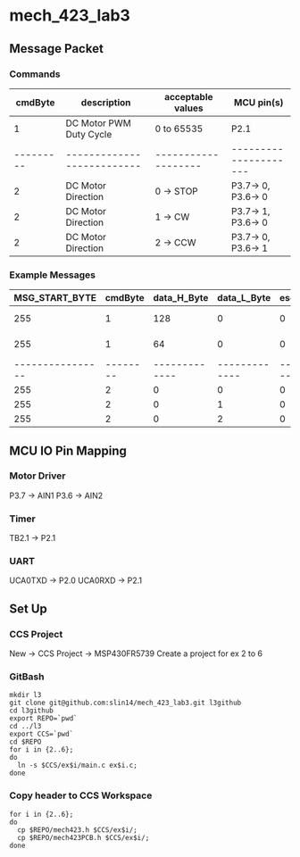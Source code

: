 # mech_423_lab3
## Message Packet
### Commands
| cmdByte | description              | acceptable values | MCU pin(s)          |
|---------|--------------------------|-------------------|---------------------|
|  1      | DC Motor PWM Duty Cycle  | 0 to 65535        | P2.1                |
|---------|--------------------------|-------------------|---------------------|
|  2      | DC Motor Direction       | 0 -> STOP         | P3.7-> 0, P3.6-> 0  |
|  2      | DC Motor Direction       | 1 ->  CW          | P3.7-> 1, P3.6-> 0  |
|  2      | DC Motor Direction       | 2 -> CCW          | P3.7-> 0, P3.6-> 1  |

### Example Messages
 | MSG_START_BYTE | cmdByte| data_H_Byte | data_L_Byte | escByte | data_modified |
 |----------------|--------|-------------|-------------|---------|---------------|
 | 255            | 1      | 128         | 0           | 0       | 32768 -> 50%  |
 | 255            | 1      |  64         | 0           | 0       | 32768 -> 25%  |
 |----------------|--------|-------------|-------------|---------|---------------|
 | 255            | 2      |   0         | 0           | 0       | 0     -> STOP |
 | 255            | 2      |   0         | 1           | 0       | 1     ->  CW  |
 | 255            | 2      |   0         | 2           | 0       | 2     -> CCW  |

## MCU IO Pin Mapping
### Motor Driver
P3.7 -> AIN1
P3.6 -> AIN2

### Timer
TB2.1 -> P2.1

### UART
UCA0TXD -> P2.0
UCA0RXD -> P2.1

## Set Up
### CCS Project
New -> CCS Project -> MSP430FR5739
Create a project for ex 2 to 6

### GitBash
```
mkdir l3
git clone git@github.com:slin14/mech_423_lab3.git l3github
cd l3github
export REPO=`pwd`
cd ../l3
export CCS=`pwd`
cd $REPO
for i in {2..6};
do
  ln -s $CCS/ex$i/main.c ex$i.c;
done
```
### Copy header to CCS Workspace
```
for i in {2..6};
do
  cp $REPO/mech423.h $CCS/ex$i/;
  cp $REPO/mech423PCB.h $CCS/ex$i/;
done
```
